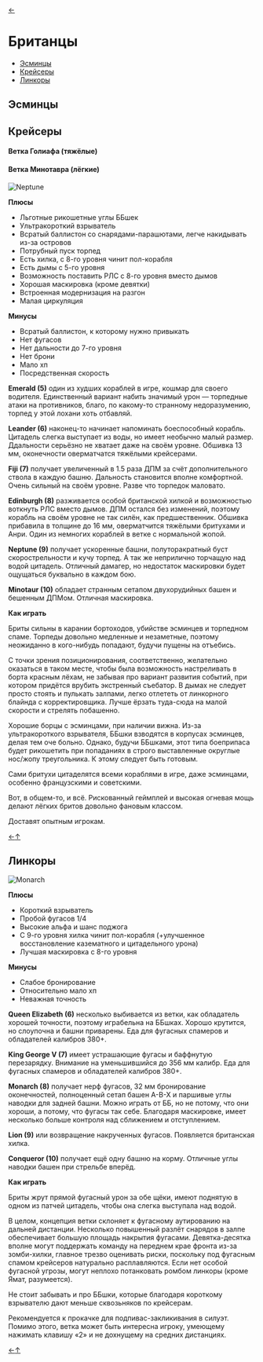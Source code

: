 [←](../readme.md)

# Британцы

- [Эсминцы](#Эсминцы)
- [Крейсеры](#Крейсеры)
- [Линкоры](#Линкоры)

## Эсминцы

## Крейсеры

#### Ветка Голиафа (тяжёлые)

#### Ветка Минотавра (лёгкие)
![Neptune](../images/neptune.png)

**Плюсы**
- Льготные рикошетные углы ББшек
- Ультракороткий взрыватель
- Всратый баллистон со снарядами-парашютами, легче накидывать из-за островов
- Потрубный пуск торпед
- Есть хилка, с 8-го уровня чинит пол-корабля
- Есть дымы с 5-го уровня
- Возможность поставить РЛС с 8-го уровня вместо дымов
- Хорошая маскировка (кроме девятки)
- Встроенная модернизация на разгон
- Малая циркуляция

**Минусы**
- Всратый баллистон, к которому нужно привыкать
- Нет фугасов
- Нет дальности до 7-го уровня
- Нет брони
- Мало хп
- Посредственная скорость

**Emerald (5)** один из худших кораблей в игре, кошмар для своего водителя. Единственный вариант набить значимый урон — торпедные атаки на противников, благо, по какому-то странному недоразумению, торпед у этой лохани хоть отбавляй.

**Leander (6)** наконец-то начинает напоминать боеспособный корабль. Цитадель слегка выступает из воды, но имеет необычно малый размер. Ддальности серьёзно не хватает даже на своём уровне. Обшивка 13 мм, оконечности оверматчатся тяжёлыми крейсерами.

**Fiji (7)** получает увеличенный в 1.5 раза ДПМ за счёт дополнительного ствола в каждую башню. Дальность становится вполне комфортной. Очень сильный на своём уровне. Разве что торпедок маловато.

**Edinburgh (8)** разживается особой британской хилкой и возможностью воткнуть РЛС вместо дымов. ДПМ остался без изменений, поэтому корабль на своём уровне не так силён, как предшественник. Обшивка прибавила в толщине до 16 мм, оверматчится тяжёлыми бритухами и Анри. Один из немногих кораблей в ветке с нормальной жопой.

**Neptune (9)** получает ускоренные башни, полуторакратный буст скорострельности и кучу торпед. А так же неприлично торчащую над водой цитадель. Отличный дамагер, но недостаток маскировки будет ощущаться буквально в каждом бою.

**Minotaur (10)** обладает странным сетапом двухорудийных башен и бешенным ДПМом. Отличная маскировка.

**Как играть**

Бриты сильны в карании бортоходов, убийстве эсминцев и торпедном спаме. Торпеды довольно медленные и незаметные, поэтому неожиданно в кого-нибудь попадают, будучи пущены на отъебись.

С точки зрения позиционирования, соответственно, желательно оказаться в таком месте, чтобы была возможность настреливать в борта красным лёхам, не забывая про вариант развития событий, при котором придётся врубить экстренный съебатор. В дымах не следует просто стоять и пулькать залпами, легко отлететь от линкорного блайнда с корректировщика. Лучше ёрзать туда-сюда на малой скорости и стрелять побашенно.

Хорошие борцы с эсминцами, при наличии вижна. Из-за ультракороткого взрывателя, ББшки взводятся в корпусах эсминцев, делая тем оче больно. Однако, будучи ББшками, этот типа боеприпаса будет рикошетить при попаданиях в строго выставленные округлые нос/жопу треугольника. К этому следует быть готовым.

Сами бритухи цитаделятся всеми кораблями в игре, даже эсминцами, особенно французскими и советскими.

Вот, в общем-то, и всё. Рискованный геймплей и высокая огневая мощь делают лёгких бритов довольно фановым классом.

Доставят опытным игрокам.

[←](../readme.md)[↑](#Британцы)

## Линкоры
![Monarch](../images/monarch.png)

**Плюсы**
- Короткий взрыватель
- Пробой фугасов 1/4
- Высокие альфа и шанс поджога
- С 9-го уровня хилка чинит пол-корабля (+улучшенное восстановление казематного и цитадельного урона)
- Лучшая маскировка c 8-го уровня

**Минусы**
- Слабое бронирование
- Относительно мало хп
- Неважная точность

**Queen Elizabeth (6)** несколько выбивается из ветки, как обладатель хорошей точности, поэтому играбельна на ББшках. Хорошо крутится, но слоупочна и башни приварены. Еда для фугасных спамеров и обладателей калибров 380+.

**King George V (7)** имеет устрашающие фугасы и баффнутую перезарядку. Внимание на уменьшившийся до 356 мм калибр. Еда для фугасных спамеров и обладателей калибров 380+.

**Monarch (8)** получает нерф фугасов, 32 мм бронирование оконечностей, полноценный сетап башен A-B-X и паршивые углы наводки для задней башни. Можно играть от ББ, но не потому, что они хороши, а потому, что фугасы так себе. Благодаря маскировке, имеет несколько больше контроля над сближением и отступлением.

**Lion (9)** или возвращение накрученных фугасов. Появляется британская хилка.

**Conqueror (10)** получает ещё одну башню на корму. Отличные углы наводки башен при стрельбе вперёд.

**Как играть**

Бриты жрут прямой фугасный урон за обе щёки, имеют поднятую в одном из патчей цитадель, чтобы она слегка выступала над водой.

В целом, концепция ветки склоняет к фугасному аутированию на дальней дистанции. Несколько повышенный разлёт снарядов в залпе обеспечивает большую площадь накрытия фугасами. Девятка-десятка вполне могут поддержать команду на переднем крае фронта из-за зомби-хилки, главное трезво оценивать риски, поскольку под фугасным спамом крейсеров натурально расплавляются. Если нет особой фугасной угрозы, могут неплохо потанковать ромбом линкоры (кроме Ямат, разумеется).

Не стоит забывать и про ББшки, которые благодаря короткому взрывателю дают меньше сквозьняков по крейсерам.

Рекомендуется к прокачке для подпивас-закликивания в силуэт.
Помимо этого, ветка может быть интересна игроку, умеющему нажимать клавишу «2» и не дохнущему на средних дистанциях.

[←](../readme.md)[↑](#Британцы)
